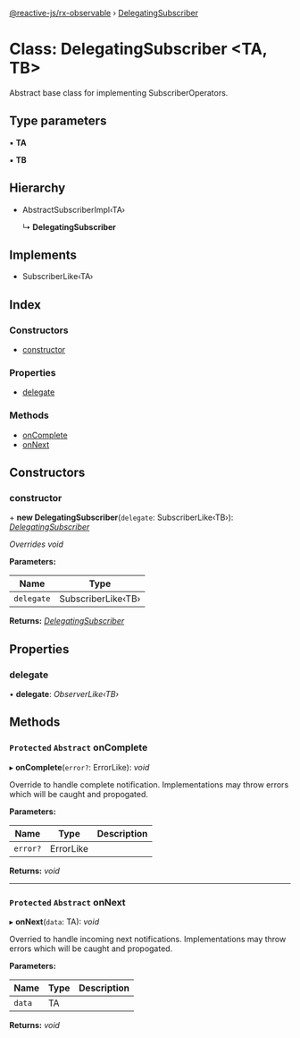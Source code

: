 [@reactive-js/rx-observable](../README.md) › [DelegatingSubscriber](delegatingsubscriber.md)

# Class: DelegatingSubscriber <**TA, TB**>

Abstract base class for implementing SubscriberOperators.

## Type parameters

▪ **TA**

▪ **TB**

## Hierarchy

* AbstractSubscriberImpl‹TA›

  ↳ **DelegatingSubscriber**

## Implements

* SubscriberLike‹TA›

## Index

### Constructors

* [constructor](delegatingsubscriber.md#constructor)

### Properties

* [delegate](delegatingsubscriber.md#delegate)

### Methods

* [onComplete](delegatingsubscriber.md#protected-abstract-oncomplete)
* [onNext](delegatingsubscriber.md#protected-abstract-onnext)

## Constructors

###  constructor

\+ **new DelegatingSubscriber**(`delegate`: SubscriberLike‹TB›): *[DelegatingSubscriber](delegatingsubscriber.md)*

*Overrides void*

**Parameters:**

Name | Type |
------ | ------ |
`delegate` | SubscriberLike‹TB› |

**Returns:** *[DelegatingSubscriber](delegatingsubscriber.md)*

## Properties

###  delegate

• **delegate**: *ObserverLike‹TB›*

## Methods

### `Protected` `Abstract` onComplete

▸ **onComplete**(`error?`: ErrorLike): *void*

Override to handle complete notification. Implementations
may throw errors which will be caught and propogated.

**Parameters:**

Name | Type | Description |
------ | ------ | ------ |
`error?` | ErrorLike |   |

**Returns:** *void*

___

### `Protected` `Abstract` onNext

▸ **onNext**(`data`: TA): *void*

Overried to handle incoming next notifications. Implementations
may throw errors which will be caught and propogated.

**Parameters:**

Name | Type | Description |
------ | ------ | ------ |
`data` | TA |   |

**Returns:** *void*
